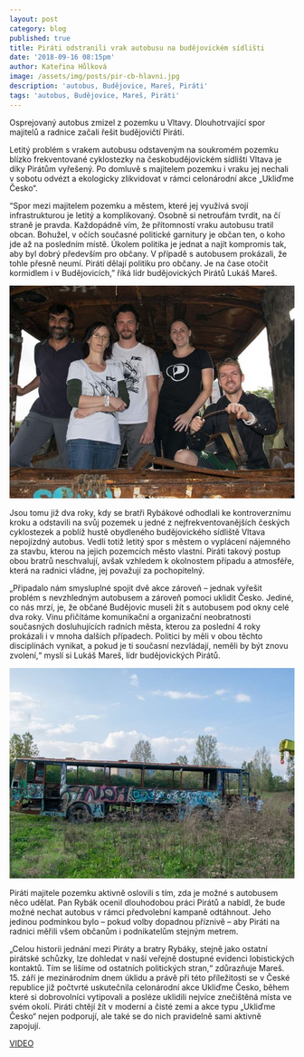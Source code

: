 ```yaml
---
layout: post
category: blog
published: true
title: Piráti odstranili vrak autobusu na budějovickém sídlišti
date: '2018-09-16 08:15pm'
author: Kateřina Hůlková
image: /assets/img/posts/pir-cb-hlavni.jpg
description: 'autobus, Budějovice, Mareš, Piráti'
tags: 'autobus, Budějovice, Mareš, Piráti'
---
```

Osprejovaný autobus zmizel z pozemku u Vltavy. Dlouhotrvající spor majitelů a radnice začali řešit budějovičtí Piráti.

Letitý problém s vrakem autobusu odstaveným na soukromém pozemku blízko frekventované cyklostezky na českobudějovickém sídlišti Vltava je díky Pirátům vyřešený. Po domluvě s majitelem pozemku i vraku jej nechali v sobotu odvézt a ekologicky zlikvidovat v rámci celonárodní akce „Ukliďme Česko“.

“Spor mezi majitelem pozemku a městem, které jej využívá svojí infrastrukturou je letitý a komplikovaný. Osobně si netroufám tvrdit, na čí straně je pravda. Každopádně vím, že přítomností vraku autobusu tratil obcan. Bohužel, v očích současné politické garnitury je občan ten, o koho jde až na posledním místě. Úkolem politika je jednat a najít kompromis tak, aby byl dobrý především pro občany. V případě s autobusem prokázali, že tohle přesně neumí. Piráti dělají politiku pro občany. Je na čase otočit kormidlem i v Budějovicích,” říká lídr budějovických Pirátů Lukáš Mareš.

![null](/assets/img/posts/pir-cb-1.jpg)

Jsou tomu již dva roky, kdy se bratři Rybákové odhodlali ke kontroverznímu kroku a odstavili na svůj pozemek u jedné z nejfrekventovanějších českých cyklostezek a poblíž hustě obydleného budějovického sídliště Vltava nepojízdný autobus. Vedli totiž letitý spor s městem o vyplácení nájemného za stavbu, kterou na jejich pozemcích město vlastní. Piráti takový postup obou bratrů neschvalují, avšak vzhledem k okolnostem případu a atmosféře, která na radnici vládne, jej považují za pochopitelný. 

„Připadalo nám smysluplné spojit dvě akce zároveň – jednak vyřešit problém s nevzhledným autobusem a zároveň pomoci uklidit Česko. Jediné, co nás mrzí, je, že občané Budějovic museli žít s autobusem pod okny celé dva roky. Vinu přičítáme komunikační a organizační neobratnosti současných dosluhujících radních města, kterou za poslední 4 roky prokázali i v mnoha dalších případech. Politici by měli v obou těchto disciplínách vynikat, a pokud je ti současní nezvládají, neměli by být znovu zvolení,“ myslí si Lukáš Mareš, lídr budějovických Pirátů. 

![Dlouho odstavený vrak autobusu, který hyzdil okolí cyklostezky je už minulostí.](/assets/img/posts/pir-cb-2.jpg)

Piráti majitele pozemku aktivně oslovili s tím, zda je možné s autobusem něco udělat. Pan Rybák ocenil dlouhodobou práci Pirátů a nabídl, že bude možné nechat autobus v rámci předvolební kampaně odtáhnout. Jeho jedinou podmínkou bylo – pokud volby dopadnou příznivě – aby Piráti na radnici měřili všem občanům i podnikatelům stejným metrem.

„Celou historii jednání mezi Piráty a bratry Rybáky, stejně jako ostatní pirátské schůzky, lze dohledat v naší veřejně dostupné evidenci lobistických kontaktů. Tím se lišíme od ostatních politických stran,“ zdůrazňuje Mareš.  15. září je mezinárodním dnem úklidu a právě při této příležitosti se v České republice již počtvrté uskutečnila celonárodní akce Ukliďme Česko, během které si dobrovolníci vytipovali a posléze uklidili nejvíce znečištěná místa ve svém okolí. Piráti chtějí žít v moderní a čisté zemi a akce typu „Ukliďme Česko“ nejen podporují, ale také se do nich pravidelně sami aktivně zapojují.

[VIDEO](https://www.facebook.com/budejckadrbna/videos/547159245740489/)
